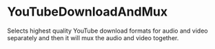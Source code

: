# YouTubeDownloadAndMux
Selects highest quality YouTube download formats for audio and video separately and then it will mux the audio and video together.
